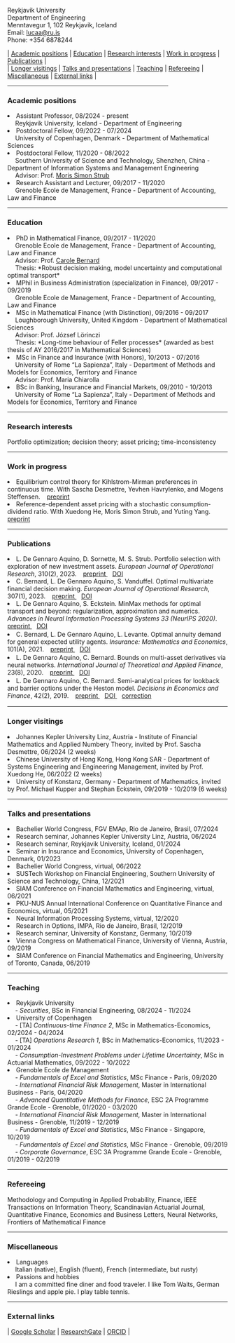 <link rel="stylesheet" href="https://cdnjs.cloudflare.com/ajax/libs/font-awesome/5.15.2/css/all.min.css">

Reykjavik University <br>
Department of Engineering <br>
Menntavegur 1, 102 Reykjavik, Iceland <br>
Email: lucaa@ru.is <br>
Phone: +354 6878244

<div>
 | <a href="#academic-positions">Academic positions</a>  | <a href="#education">Education</a> | <a href="#research-interests">Research interests</a> | <a href="#work-in-progress">Work in progress</a> | <a href="#publications">Publications</a> | 
  </div>
  <div>
  | <a href="#longer-visitings">Longer visitings</a> | <a href="#talks-and-presentations">Talks and presentations</a> | <a href="#teaching">Teaching</a> | <a href="#refereeing">Refereeing</a> | <a href="#miscellaneous">Miscellaneous</a> |  <a href="#external-links">External links</a> |
  </div>

<hr width="73%">

<!--- <a href="https://raw.githubusercontent.com/luca-dga/-/master/CV_LucaDGA.pdf" target="_blank">Download CV</a>  --->

<!--- <hr width="25%"> --->   
### **Academic positions**
 <li>Assistant Professor, 08/2024 - present </li>
&emsp;  Reykjavik University, Iceland - Department of Engineering <br>

<li>Postdoctoral Fellow, 09/2022 - 07/2024 </li> 
&emsp; University of Copenhagen, Denmark - Department of Mathematical Sciences <br>

<li>Postdoctoral Fellow, 11/2020 - 08/2022 </li> 
&emsp; Southern University of Science and Technology, Shenzhen, China - Department of Information Systems and Management Engineering <br>
&emsp; Advisor: Prof. <a href="https://sites.google.com/view/morisstrub/home" target="_blank">Moris Simon Strub</a> <br>

<li>Research Assistant and Lecturer, 09/2017 - 11/2020 </li>  
&emsp; Grenoble Ecole de Management, France - Department of Accounting, Law and Finance <br>

<hr width="100%">

### **Education**

 <li>PhD in Mathematical Finance, 09/2017 - 11/2020  <br></li> 
 &emsp; Grenoble Ecole de Management, France - Department of Accounting, Law and Finance <br>
 &emsp; Advisor: Prof. <a href="http://www.carole.bernard.free.fr/" target="_blank">Carole Bernard</a> <br>
 &emsp; Thesis: *Robust decision making, model uncertainty and computational optimal transport*

<li>MPhil in Business Administration (specialization in Finance), 09/2017 - 09/2019 </li> 
&emsp; Grenoble Ecole de Management, France - Department of Accounting, Law and Finance 	  

<li>MSc in Mathematical Finance (with Distinction), 09/2016 - 09/2017 </li>
&emsp; Loughborough University, United Kingdom - Department of Mathematical Sciences <br>
&emsp; Advisor: Prof. József Lörinczi <br>
&emsp; Thesis: *Long-time behaviour of Feller processes* (awarded as best thesis of AY 2016/2017 in Mathematical Sciences)

<li>MSc in Finance and Insurance (with Honors), 10/2013 - 07/2016 </li>
&emsp; University of Rome “La Sapienza”, Italy - Department of Methods and Models for Economics, Territory and Finance <br>
&emsp; Advisor: Prof. Maria Chiarolla <br>
    
<li>BSc in Banking, Insurance and Financial Markets, 09/2010 - 10/2013 </li> 
&emsp; University of Rome “La Sapienza”, Italy - Department of Methods and Models for Economics, Territory and Finance
   
<hr width="100%">

### **Research interests**
Portfolio optimization; decision theory; asset pricing; time-inconsistency

<hr width="100%">

### **Work in progress**
<li> Equilibrium control theory for Kihlstrom-Mirman preferences in continuous time. With Sascha Desmettre, Yevhen Havrylenko, and Mogens Steffensen. &ensp; <a href="https://arxiv.org/abs/2407.16525" target="_blank">  <i class="fas fa-project-diagram fa-xs"></i> preprint </a> </li>
<li> Reference-dependent asset pricing with a stochastic consumption-dividend ratio. With Xuedong He, Moris Simon Strub, and Yuting Yang.  &ensp; <a href="https://arxiv.org/abs/2401.12856" target="_blank">  <i class="fas fa-project-diagram fa-xs"></i> preprint </a> </li>

<hr width="100%">

### **Publications**
<li> L. De Gennaro Aquino, D. Sornette, M. S. Strub. Portfolio selection with exploration of new investment assets. <i>European Journal of Operational Research</i>, 310(2), 2023. &ensp; <a href="https://papers.ssrn.com/sol3/papers.cfm?abstract_id=3625492" target="_blank">  <i class="fas fa-project-diagram fa-xs"></i> preprint </a>  &ensp; <a href="https://www.sciencedirect.com/science/article/pii/S0377221723002230" target="_blank">  <i class="fas fa-project-diagram fa-xs"></i> DOI </a>  </li> 

<li> C. Bernard, L. De Gennaro Aquino, S. Vanduffel. Optimal multivariate financial decision making. <i>European Journal of Operational Research</i>, 307(1), 2023. &ensp; <a href="https://papers.ssrn.com/sol3/papers.cfm?abstract_id=3931992" target="_blank">  <i class="fas fa-project-diagram fa-xs"></i> preprint </a> &ensp; <a href="https://www.sciencedirect.com/science/article/pii/S0377221722007457" target="_blank">  <i class="fas fa-project-diagram fa-xs"></i> DOI </a>  </li>

<li style="padding-bottom: 2px;">L. De Gennaro Aquino, S. Eckstein. MinMax methods for optimal transport and beyond: regularization, approximation and numerics. <i> Advances in Neural Information Processing Systems 33 (NeurIPS 2020)</i>. &ensp; <a href="https://arxiv.org/pdf/2010.11502.pdf" target="_blank"> <i class="fas fa-project-diagram fa-xs"></i> preprint </a>  &ensp; <a href="https://proceedings.neurips.cc/paper_files/paper/2020/hash/9f067d8d6df2d4b8c64fb4c084d6c208-Abstract.html" target="_blank">  <i class="fas fa-project-diagram fa-xs"></i> DOI </a>  </li>

<li style="padding-bottom: 2px;">C. Bernard, L. De Gennaro Aquino, L. Levante. Optimal annuity demand for general expected utility agents. <i>Insurance: Mathematics and Economics</i>, 101(A), 2021. &ensp; <a href="https://papers.ssrn.com/sol3/papers.cfm?abstract_id=3578370" target="_blank">  <i class="fas fa-project-diagram fa-xs"></i> preprint </a> &ensp; <a href="https://www.sciencedirect.com/science/article/pii/S0167668720300962" target="_blank">  <i class="fas fa-project-diagram fa-xs"></i> DOI </a>  </li>

<li style="padding-bottom: 2px;">L. De Gennaro Aquino, C. Bernard. Bounds on multi-asset derivatives via neural networks. <i>International Journal of Theoretical and Applied Finance</i>, 23(8), 2020. &ensp; <a href="https://arxiv.org/pdf/1911.05523.pdf" target="_blank">  <i class="fas fa-project-diagram fa-xs"></i> preprint </a>  &ensp; <a href="https://www.worldscientific.com/doi/epdf/10.1142/S0219024920500508" target="_blank">  <i class="fas fa-project-diagram fa-xs"></i> DOI </a> </li>

<li style="padding-bottom: 2px;">L. De Gennaro Aquino, C. Bernard. Semi-analytical prices for lookback and barrier options under the Heston model. <i>Decisions in Economics and Finance</i>, 42(2), 2019. &ensp; <a href="https://www.dropbox.com/s/s8gid3ndumj8mcf/De%20Gennaro%20Aquino%20and%20Bernard%20-%20Semi-analytical%20prices%20for%20lookback%20and%20barrier%20options%20under%20the%20Heston%20model.pdf?dl=0" target="_blank">  <i class="fas fa-project-diagram fa-xs"></i> preprint </a> &ensp; <a href="https://link.springer.com/article/10.1007/s10203-019-00254-x" target="_blank">  <i class="fas fa-project-diagram fa-xs"></i> DOI </a> &ensp;  <a href="https://link.springer.com/article/10.1007%2Fs10203-021-00360-9" target="_blank">  <i class="fas fa-project-diagram fa-xs"></i> correction </a> </li>

<hr width="100%">

### **Longer visitings**
<li>Johannes Kepler University Linz, Austria - Institute of Financial Mathematics and Applied Numbery Theory, invited by Prof. Sascha Desmettre, 06/2024 (2 weeks)  </li>
<li>Chinese University of Hong Kong, Hong Kong SAR - Department of Systems Engineering and Engineering Management, invited by Prof. Xuedong He, 06/2022 (2 weeks)  </li>
<li>University of Konstanz, Germany - Department of Mathematics, invited by Prof. Michael Kupper and Stephan Eckstein, 09/2019 - 10/2019 (6 weeks) </li>

<hr width="100%">

### **Talks and presentations**
<li>Bachelier World Congress, FGV EMAp, Rio de Janeiro, Brasil, 07/2024</li>
<li>Research seminar, Johannes Kepler University Linz, Austria, 06/2024</li>
<li>Research seminar, Reykjavik University, Iceland, 01/2024</li>
<li>Seminar in Insurance and Economics, University of Copenhagen, Denmark, 01/2023</li>
<li>Bachelier World Congress, virtual, 06/2022</li>
<li>SUSTech Workshop on Financial Engineering, Southern University of Science and Technology, China, 12/2021</li>
<li>SIAM Conference on Financial Mathematics and Engineering, virtual, 06/2021</li>
<li>PKU-NUS Annual International Conference on Quantitative Finance and Economics, virtual, 05/2021</li>
<li>Neural Information Processing Systems, virtual, 12/2020</li>
<li>Research in Options, IMPA, Rio de Janeiro, Brasil, 12/2019</li>
<li>Research seminar, University of Konstanz, Germany, 10/2019</li>
<li>Vienna Congress on Mathematical Finance, University of Vienna, Austria, 09/2019</li>
<li>SIAM Conference on Financial Mathematics and Engineering, University of Toronto, Canada, 06/2019</li>

<hr width="100%">

### **Teaching**
<li> Reykjavik University </li>
&emsp; - <i>Securities</i>, BSc in Financial Engineering, 08/2024 - 11/2024 <br>

<li> University of Copenhagen</li>
&emsp; - [TA] <i>Continuous-time Finance 2</i>, MSc in Mathematics-Economics, 02/2024 - 04/2024 <br>
&emsp; - [TA] <i>Operations Research 1</i>, BSc in Mathematics-Economics, 11/2023 - 01/2024 <br>
&emsp; - <i>Consumption-Investment Problems under Lifetime Uncertainty</i>, MSc in Actuarial Mathematics, 09/2022 - 10/2022 <br>

<li>Grenoble Ecole de Management</li>
&emsp; - <i>Fundamentals of Excel and Statistics</i>, MSc Finance - Paris, 09/2020<br>
&emsp; - <i>International Financial Risk Management</i>, Master in International Business - Paris, 04/2020 <br>
&emsp; - <i>Advanced Quantitative Methods for Finance</i>, ESC 2A Programme Grande Ecole - Grenoble, 01/2020 - 03/2020<br>
&emsp; - <i>International Financial Risk Management</i>, Master in International Business - Grenoble, 11/2019 - 12/2019<br>
&emsp; - <i>Fundamentals of Excel and Statistics</i>, MSc Finance - Singapore, 10/2019<br>
&emsp; - <i>Fundamentals of Excel and Statistics</i>, MSc Finance - Grenoble, 09/2019<br>
&emsp; - <i>Corporate Governance</i>, ESC 3A Programme Grande Ecole - Grenoble, 01/2019 - 02/2019<br>

<hr width="100%">

### **Refereeing**

Methodology and Computing in Applied Probability, Finance, IEEE Transactions on Information Theory, Scandinavian Actuarial Journal, Quantitative Finance, Economics and Business Letters, Neural Networks, Frontiers of Mathematical Finance

<hr width="100%">


### **Miscellaneous**

<li>Languages</li>
&emsp; Italian (native), English (fluent), French (intermediate, but rusty)

<li>Passions and hobbies</li>
&emsp; I am a committed fine diner and food traveler. I like Tom Waits, German Rieslings and apple pie. I play table tennis. 

<hr width="100%">

### **External links**

<div>
| <a href="https://scholar.google.it/citations?user=Jk0lgM4AAAAJ&hl=it&oi=ao" target="_blank">Google Scholar</a> | 
<a href="https://www.researchgate.net/profile/Luca_De_Gennaro_Aquino" target="_blank">ResearchGate</a> |
<a href="https://orcid.org/0000-0001-5377-5385" target="_blank">ORCID</a> |
</div>
